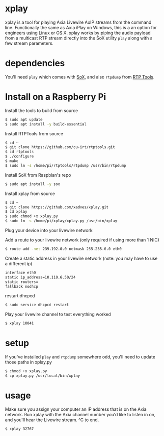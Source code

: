 xplay
=====
xplay is a tool for playing Axia Livewire AoIP streams from the command line. Functionally the same as Axia iPlay on Windows, this is a an option for engineers using Linux or OS X. xplay works by piping the audio payload from a multicast RTP stream directly into the SoX utility `play` along with a few stream parameters.

dependencies
=====
You'll need `play` which comes with <a href = "http://sox.sourceforge.net/">SoX</a>, and also `rtpdump` from <a href = "http://www.cs.columbia.edu/irt/software/rtptools/">RTP Tools</a>.

Install on a Raspberry Pi
=====
Install the tools to build from source
```bash
$ sudo apt update
$ sudo apt install -y build-essential
```

Install RTPTools from source
```bash
$ cd ~
$ git clone https://github.com/cu-irt/rtptools.git
$ cd rtptools
$ ./configure
$ make
$ sudo ln -s /home/pi/rtptools/rtpdump /usr/bin/rtpdump
```

Install SoX from Raspbian's repo
```bash
$ sudo apt install -y sox
```

Install xplay from source
```bash
$ cd ~
$ git clone https://github.com/xadves/xplay.git
$ cd xplay
$ sudo chmod +x xplay.py
$ sudo ln -s /home/pi/xplay/xplay.py /usr/bin/xplay
```

Plug your device into your livewire network

Add a route to your livewire network (only required if using more than 1 NIC)
```bash
$ route add -net 239.192.0.0 netmask 255.255.0.0 eth0
```

Create a static address in your livewire network (note: you may have to use a different ip)
```bash
interface eth0
static ip_address=10.110.6.50/24
static routers=
fallback nodhcp
```
restart dhcpcd
```bash
$ sudo service dhcpcd restart
```


Play your livewire channel to test everything worked
```bash
$ xplay 10041
```


setup
=====
If you've installed `play` and `rtpdump` somewhere odd, you'll need to update those paths in xplay.py
```bash
$ chmod +x xplay.py
$ cp xplay.py /usr/local/bin/xplay
```

usage
=====
Make sure you assign your computer an IP address that is on the Axia network. Run xplay with the Axia channel number you'd like to listen in on, and you'll hear the Livewire stream. ^C to end.
```bash
$ xplay 32767
```
